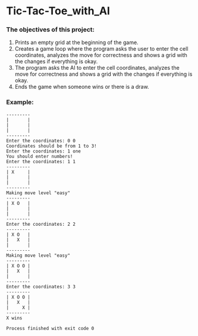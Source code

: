 # Tic-Tac-Toe_with_AI
### The objectives of this project:
1. Prints an empty grid at the beginning of the game.
2. Creates a game loop where the program asks the user to enter the cell coordinates, analyzes the move for correctness and shows a grid with the changes if everything is okay.
3. The program asks the AI to enter the cell coordinates, analyzes the move for correctness and shows a grid with the changes if everything is okay.
4. Ends the game when someone wins or there is a draw.
### Example:
```
---------
|       |
|       |
|       |
---------
Enter the coordinates: 0 0
Coordinates should be from 1 to 3!
Enter the coordinates: 1 one
You should enter numbers!
Enter the coordinates: 1 1
---------
| X     |
|       |
|       |
---------
Making move level "easy"
---------
| X O   |
|       |
|       |
---------
Enter the coordinates: 2 2
---------
| X O   |
|   X   |
|       |
---------
Making move level "easy"
---------
| X O O |
|   X   |
|       |
---------
Enter the coordinates: 3 3
---------
| X O O |
|   X   |
|     X |
---------
X wins

Process finished with exit code 0
```
